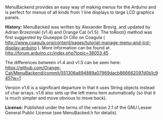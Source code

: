 MenuBackend provides an easy way of making menus for the Arduino and is perfect for menus of all kinds from 1 line displays to large LCD graphics panels.

**History:**
MenuBacked was written by Alexander Brevig, and updated by Adrian Brzezinski (v1.4) and Orange Cat (v1.5). The toRoot() method was first suggested by Giuseppe Di Cillo on Coagula ( http://www.coagula.org/content/pages/tutorial-manage-menu-and-lcd-display-arduino ). More information can be found at http://forum.arduino.cc/index.php?topic=38053.45 .

The differences between v1.4 and v1.5 can be seen here: https://github.com/Orange-Cat/MenuBackend/commit/551306a894889a07969dacb866662097d0b1c945?w=1

Version v1.6 is a significant departure in that it uses String objects instead of char arrays. v1.6 also sets up the left menu
item automatically (so that it is much simpler and move obvious to move back).

**License:**
Published under the terms of the version 2.1 of the GNU Lesser General Public License (see MenuBacked.h for details).
